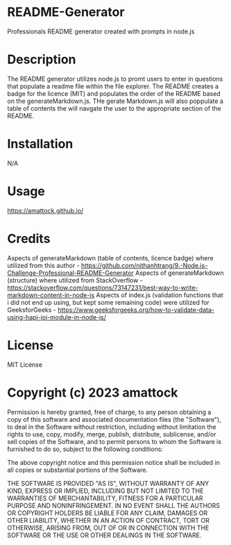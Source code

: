 # README-Generator
Professionals README generator created with prompts in node.js

# Description
The README generator utilizes node.js to promt users to enter in questions that populate a readme file within the file explorer. The README creates a badge for the licence (MIT) and populates the order of the README based on the generateMarkdown.js. THe gerate Markdown.js will also poppulate a table of contents the will navgate the user to the appropriate section of the README. 

# Installation
N/A

# Usage
https://amattock.github.io/

# Credits
Aspects of generateMarkdown (table of contents, licence badge) where utilized from this author - https://github.com/njthanhtrang/9.-Node.js-Challenge-Professional-README-Generator
Aspects of generateMarkdown (structure) where utilized from StackOverflow - https://stackoverflow.com/questions/73147231/best-way-to-write-markdown-content-in-node-js
Aspects of index.js (validation functions that i did not end up using, but kept some remaining code) were utilized for GeeksforGeeks - https://www.geeksforgeeks.org/how-to-validate-data-using-hapi-joi-module-in-node-js/


# License
MIT License

# Copyright (c) 2023 amattock

Permission is hereby granted, free of charge, to any person obtaining a copy of this software and associated documentation files (the "Software"), to deal in the Software without restriction, including without limitation the rights to use, copy, modify, merge, publish, distribute, sublicense, and/or sell copies of the Software, and to permit persons to whom the Software is furnished to do so, subject to the following conditions:

The above copyright notice and this permission notice shall be included in all copies or substantial portions of the Software.

THE SOFTWARE IS PROVIDED "AS IS", WITHOUT WARRANTY OF ANY KIND, EXPRESS OR IMPLIED, INCLUDING BUT NOT LIMITED TO THE WARRANTIES OF MERCHANTABILITY, FITNESS FOR A PARTICULAR PURPOSE AND NONINFRINGEMENT. IN NO EVENT SHALL THE AUTHORS OR COPYRIGHT HOLDERS BE LIABLE FOR ANY CLAIM, DAMAGES OR OTHER LIABILITY, WHETHER IN AN ACTION OF CONTRACT, TORT OR OTHERWISE, ARISING FROM, OUT OF OR IN CONNECTION WITH THE SOFTWARE OR THE USE OR OTHER DEALINGS IN THE SOFTWARE.
